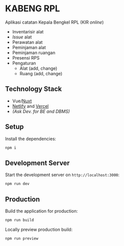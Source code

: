 # KABENG RPL
Aplikasi catatan Kepala Bengkel RPL (KIR _online_)
- Inventarisir alat
- _Issue_ alat
- Perawatan alat
- Peminjaman alat
- Peminjaman ruangan
- Presensi RPS
- Pengaturan
  - Alat (add, change)
  - Ruang (add, change)

## Technology Stack
- Vue/[Nuxt](https://nuxt.com/docs/getting-started/introduction)
- [Netlify](https://www.netlify.com/) and [Vercel](https://vercel.com/)
- *(Ask Dev. for BE and DBMS)*

## Setup

Install the dependencies:

```bash
npm i
```

## Development Server

Start the development server on `http://localhost:3000`:

```bash
npm run dev
```

## Production

Build the application for production:

```bash
npm run build
```

Locally preview production build:

```bash
npm run preview
```


